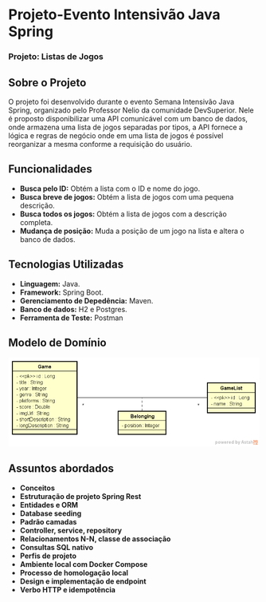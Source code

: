 # Projeto-Evento Intensivão Java Spring
### Projeto: Listas de Jogos

## Sobre o Projeto
O projeto foi desenvolvido durante o evento Semana Intensivão Java Spring, organizado pelo Professor Nelio da comunidade DevSuperior.
Nele é proposto disponibilizar uma API comunicável com um banco de dados, onde armazena uma lista de jogos separadas por 
tipos, a API fornece a lógica e regras de negócio onde em uma lista de jogos é possível reorganizar a mesma conforme a 
requisição do usuário.

## Funcionalidades
- **Busca pelo ID:** Obtém a lista com o ID e nome do jogo.<br>
- **Busca breve de jogos:** Obtém a lista de jogos com uma pequena descrição.<br>
- **Busca todos os jogos:** Obtém a lista de jogos com a descrição completa.<br>
- **Mudança de posição:** Muda a posição de um jogo na lista e altera o banco de dados.<br>


## Tecnologias Utilizadas
- **Linguagem:** Java. 
- **Framework:** Spring Boot.
- **Gerenciamento de Depedência:** Maven.
- **Banco de dados:** H2 e Postgres.
- **Ferramenta de Teste:** Postman

## Modelo de Domínio

<div>
<img src="https://raw.githubusercontent.com/devsuperior/java-spring-dslist/main/resources/dslist-model.png">
</div>

## Assuntos abordados
- **Conceitos**
- **Estruturação de projeto Spring Rest**
- **Entidades e ORM**
- **Database seeding**
- **Padrão camadas**
- **Controller, service, repository**
- **Relacionamentos N-N, classe de associação**
- **Consultas SQL nativo**
- **Perfis de projeto**
- **Ambiente local com Docker Compose**
- **Processo de homologação local**
- **Design e implementação de endpoint**
- **Verbo HTTP e idempotência**